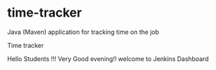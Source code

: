 # time-tracker
Java (Maven) application for tracking time on the job

Time tracker

Hello Students !!! Very Good evening!! welcome to Jenkins Dashboard
